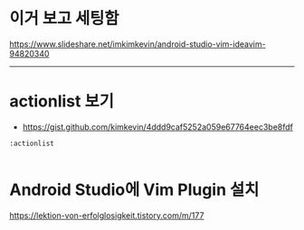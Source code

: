 # 이거 보고 세팅함 

https://www.slideshare.net/imkimkevin/android-studio-vim-ideavim-94820340

<hr>

# actionlist 보기 
- https://gist.github.com/kimkevin/4ddd9caf5252a059e67764eec3be8fdf

```
:actionlist
  
```


# Android Studio에 Vim Plugin 설치 

https://lektion-von-erfolglosigkeit.tistory.com/m/177
